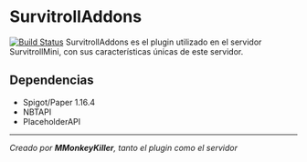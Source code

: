 # SurvitrollAddons

[![Build Status](https://img.shields.io/badge/version-1.5-green)](https://github.com/SurvitrollTeam/SurvitrollAddons/)
SurvitrollAddons es el plugin utilizado en el servidor SurvitrollMini, con sus características únicas de este servidor.
## Dependencias

- Spigot/Paper 1.16.4
- NBTAPI
- PlaceholderAPI
___
_Creado por **MMonkeyKiller**, tanto el plugin como el servidor_
